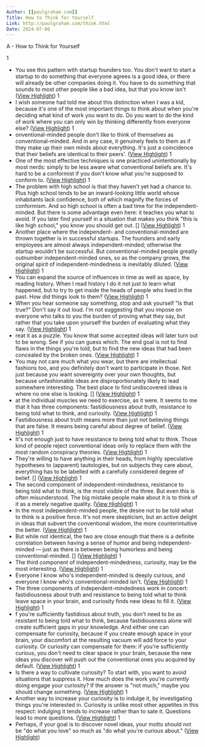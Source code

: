 ```yaml
---
Author: [[paulgraham.com]]
Title: How to Think for Yourself
Link: http://paulgraham.com/think.html
Date: 2024-07-06
---
```

A - How to Think for Yourself

1
- You see this pattern with startup founders too. You don't want to start a startup to do something that everyone agrees is a good idea, or there will already be other companies doing it. You have to do something that sounds to most other people like a bad idea, but that you know isn't ([View Highlight](https://instapaper.com/read/1365437169/14724005))
1
- I wish someone had told me about this distinction when I was a kid, because it's one of the most important things to think about when you're deciding what kind of work you want to do. Do you want to do the kind of work where you can only win by thinking differently from everyone else? ([View Highlight](https://instapaper.com/read/1365437169/14724009))
1
- onventional-minded people don't like to think of themselves as conventional-minded. And in any case, it genuinely feels to them as if they make up their own minds about everything. It's just a coincidence that their beliefs are identical to their peers'. ([View Highlight](https://instapaper.com/read/1365437169/14724018))
1
- One of the most effective techniques is one practiced unintentionally by most nerds: simply to be less aware what conventional beliefs are. It's hard to be a conformist if you don't know what you're supposed to conform to. ([View Highlight](https://instapaper.com/read/1365437169/14724025))
1
- The problem with high school is that they haven't yet had a chance to. Plus high school tends to be an inward-looking little world whose inhabitants lack confidence, both of which magnify the forces of conformism. And so high school is often a bad time for the independent-minded. But there is some advantage even here: it teaches you what to avoid. If you later find yourself in a situation that makes you think "this is like high school," you know you should get out. [] ([View Highlight](https://instapaper.com/read/1365437169/14724039))
1
- Another place where the independent- and conventional-minded are thrown together is in successful startups. The founders and early employees are almost always independent-minded; otherwise the startup wouldn't be successful. But conventional-minded people greatly outnumber independent-minded ones, so as the company grows, the original spirit of independent-mindedness is inevitably diluted. ([View Highlight](https://instapaper.com/read/1365437169/14724044))
1
- You can expand the source of influences in time as well as space, by reading history. When I read history I do it not just to learn what happened, but to try to get inside the heads of people who lived in the past. How did things look to them? ([View Highlight](https://instapaper.com/read/1365437169/14724061))
1
- When you hear someone say something, stop and ask yourself "Is that true?" Don't say it out loud. I'm not suggesting that you impose on everyone who talks to you the burden of proving what they say, but rather that you take upon yourself the burden of evaluating what they say. ([View Highlight](https://instapaper.com/read/1365437169/14724063))
1
- reat it as a puzzle. You know that some accepted ideas will later turn out to be wrong. See if you can guess which. The end goal is not to find flaws in the things you're told, but to find the new ideas that had been concealed by the broken ones. ([View Highlight](https://instapaper.com/read/1365437169/14724065))
1
- You may not care much what you wear, but there are intellectual fashions too, and you definitely don't want to participate in those. Not just because you want sovereignty over your own thoughts, but because unfashionable ideas are disproportionately likely to lead somewhere interesting. The best place to find undiscovered ideas is where no one else is looking. [] ([View Highlight](https://instapaper.com/read/1365437169/14724069))
1
- at the individual muscles we need to exercise, as it were. It seems to me that it has three components: fastidiousness about truth, resistance to being told what to think, and curiosity. ([View Highlight](https://instapaper.com/read/1365437169/14724073))
1
- Fastidiousness about truth means more than just not believing things that are false. It means being careful about degree of belief. ([View Highlight](https://instapaper.com/read/1365437169/14724077))
1
- It's not enough just to have resistance to being told what to think. Those kind of people reject conventional ideas only to replace them with the most random conspiracy theories. ([View Highlight](https://instapaper.com/read/1365437169/14724084))
1
- They're willing to have anything in their heads, from highly speculative hypotheses to (apparent) tautologies, but on subjects they care about, everything has to be labelled with a carefully considered degree of belief. [] ([View Highlight](https://instapaper.com/read/1365437169/14724086))
1
- The second component of independent-mindedness, resistance to being told what to think, is the most visible of the three. But even this is often misunderstood. The big mistake people make about it is to think of it as a merely negative quality. ([View Highlight](https://instapaper.com/read/1365437169/14724091))
1
- In the most independent-minded people, the desire not to be told what to think is a positive force. It's not mere skepticism, but an active delight in ideas that subvert the conventional wisdom, the more counterintuitive the better. ([View Highlight](https://instapaper.com/read/1365437169/14724092))
1
- But while not identical, the two are close enough that there is a definite correlation between having a sense of humor and being independent-minded — just as there is between being humorless and being conventional-minded. [] ([View Highlight](https://instapaper.com/read/1365437169/14724098))
1
- The third component of independent-mindedness, curiosity, may be the most interesting. ([View Highlight](https://instapaper.com/read/1365437169/14724105))
1
- Everyone I know who's independent-minded is deeply curious, and everyone I know who's conventional-minded isn't. ([View Highlight](https://instapaper.com/read/1365437169/14724108))
1
- The three components of independent-mindedness work in concert: fastidiousness about truth and resistance to being told what to think leave space in your brain, and curiosity finds new ideas to fill it. ([View Highlight](https://instapaper.com/read/1365437169/14724110))
1
- f you're sufficiently fastidious about truth, you don't need to be as resistant to being told what to think, because fastidiousness alone will create sufficient gaps in your knowledge. And either one can compensate for curiosity, because if you create enough space in your brain, your discomfort at the resulting vacuum will add force to your curiosity. Or curiosity can compensate for them: if you're sufficiently curious, you don't need to clear space in your brain, because the new ideas you discover will push out the conventional ones you acquired by default. ([View Highlight](https://instapaper.com/read/1365437169/14724112))
1
- Is there a way to cultivate curiosity? To start with, you want to avoid situations that suppress it. How much does the work you're currently doing engage your curiosity? If the answer is "not much," maybe you should change something. ([View Highlight](https://instapaper.com/read/1365437169/14724120))
1
- Another way to increase your curiosity is to indulge it, by investigating things you're interested in. Curiosity is unlike most other appetites in this respect: indulging it tends to increase rather than to sate it. Questions lead to more questions. ([View Highlight](https://instapaper.com/read/1365437169/14724127))
1
- Perhaps, if your goal is to discover novel ideas, your motto should not be "do what you love" so much as "do what you're curious about." ([View Highlight](https://instapaper.com/read/1365437169/14724131))
